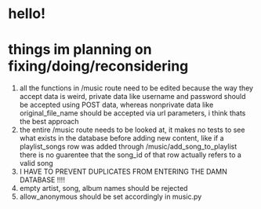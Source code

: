 # hello!

# things im planning on fixing/doing/reconsidering
1. all the functions in /music route need to be edited because the way they accept data is weird, private data like username and password should be accepted using POST data, whereas nonprivate data like original_file_name should be accepted via url parameters, i think thats the best approach
2. the entire /music route needs to be looked at, it makes no tests to see what exists in the database before adding new content, like if a playlist_songs row was added through /music/add_song_to_playlist there is no guarentee that the song_id of that row actually refers to a valid song
3. I HAVE TO PREVENT DUPLICATES FROM ENTERING THE DAMN DATABASE !!!!
4. empty artist, song, album names should be rejected
5. allow_anonymous should be set accordingly in music.py
